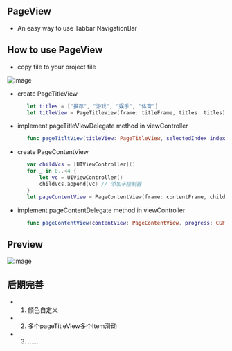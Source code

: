 ## PageView
  - An easy way to use Tabbar NavigationBar
  
## How to use PageView
  - copy file to your project file
  
  ![image](https://github.com/coderLL/PageView/blob/master/step.png)
  - create PageTitleView
  
    ```swift
       let titles = ["推荐", "游戏", "娱乐", "体育"]
       let titleView = PageTitleView(frame: titleFrame, titles: titles)
    ```
  - implement pageTitleViewDelegate method in viewController
  
    ```swift
       func pageTitltView(titleView: PageTitleView, selectedIndex index: Int)
    ```
  - create PageContentView
  
    ```swift
       var childVcs = [UIViewController]()
       for _ in 0..<4 {
           let vc = UIViewController()
           childVcs.append(vc) // 添加子控制器
       }
       let pageContentView = PageContentView(frame: contentFrame, childVcs: childVcs, parentViewController: self)
    ```
  - implement pageContentDelegate method in viewController
  
    ```swift
       func pageContentView(contentView: PageContentView, progress: CGFloat, sourceIndex: Int, targetIndex: Int)
    ```
  
## Preview
  ![image](https://github.com/coderLL/PageView/blob/master/Run.gif)
  
## 后期完善
  - 1. 颜色自定义
  - 2. 多个pageTitleView多个Item滑动
  - 3. ......
